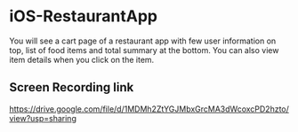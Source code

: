 # iOS-RestaurantApp

You will see a cart page of a restaurant app with few user information on top, list of food items and total summary at the bottom. You can also view item details when you click on the item.

## Screen Recording link
https://drive.google.com/file/d/1MDMh2ZtYGJMbxGrcMA3dWcoxcPD2hzto/view?usp=sharing
